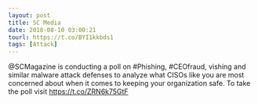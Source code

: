 ```yaml
---
layout: post
title: SC Media
date: 2018-08-10 03:00:21
tourl: https://t.co/BYI1kkbds1
tags: [Attack]
---
```

@SCMagazine is conducting a poll on #Phishing, #CEOfraud, vishing and similar malware attack defenses to analyze what CISOs like you are most concerned about when it comes to keeping your organization safe. To take the poll visit https://t.co/ZRN6k75GtF